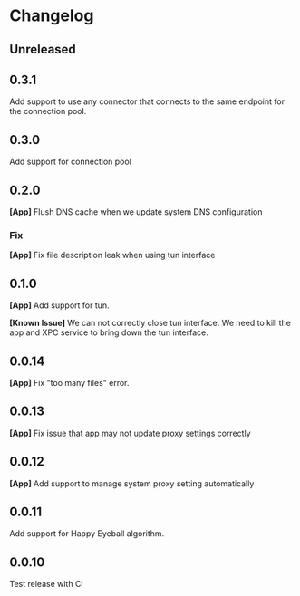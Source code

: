 # Changelog

## Unreleased

## 0.3.1

Add support to use any connector that connects to the same endpoint for the connection pool.

## 0.3.0

Add support for connection pool

## 0.2.0

**[App]** Flush DNS cache when we update system DNS configuration

### Fix

**[App]** Fix file description leak when using tun interface

## 0.1.0

**[App]** Add support for tun.

**[Known Issue]** We can not correctly close tun interface. We need to kill the app and XPC service to bring down the tun interface.

## 0.0.14

**[App]** Fix "too many files" error.

## 0.0.13

**[App]** Fix issue that app may not update proxy settings correctly

## 0.0.12

**[App]** Add support to manage system proxy setting automatically

## 0.0.11

Add support for Happy Eyeball algorithm.

## 0.0.10

Test release with CI

